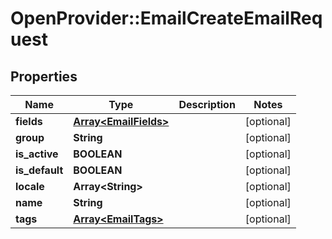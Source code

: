 # OpenProvider::EmailCreateEmailRequest

## Properties
Name | Type | Description | Notes
------------ | ------------- | ------------- | -------------
**fields** | [**Array&lt;EmailFields&gt;**](EmailFields.md) |  | [optional] 
**group** | **String** |  | [optional] 
**is_active** | **BOOLEAN** |  | [optional] 
**is_default** | **BOOLEAN** |  | [optional] 
**locale** | **Array&lt;String&gt;** |  | [optional] 
**name** | **String** |  | [optional] 
**tags** | [**Array&lt;EmailTags&gt;**](EmailTags.md) |  | [optional] 

